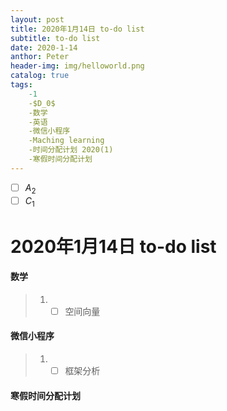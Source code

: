 ```yaml
---
layout: post
title: 2020年1月14日 to-do list
subtitle: to-do list	
date: 2020-1-14
anthor: Peter
header-img: img/helloworld.png
catalog: true
tags:
    -1
    -$D_0$
    -数学
    -英语
    -微信小程序
    -Maching learning
    -时间分配计划 2020(1)
    -寒假时间分配计划
---
```

- [ ] $A_2$
- [ ] $C_1$
# 2020年1月14日 to-do list
#### 数学
> 1. - [ ] 空间向量

#### 微信小程序
> 1. - [ ] 框架分析

#### 寒假时间分配计划